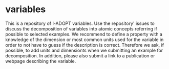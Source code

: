 # variables
This is a repository of I-ADOPT variables. 
Use the repository' issues to discuss the decomposition of variables into atomic concepts referring if possible to selected examples. We recommend to define a property with a knowledge of the dimension or most common units used for the variable in order to not have to guess if the description is correct. Therefore we ask, if possible, to add units and dimensionts when we submitting an example for decomposition. In addition, please also submit a link to a publication or webpage describing the variable. 

